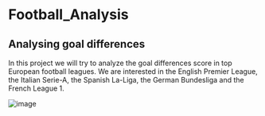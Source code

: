 # Football_Analysis
## Analysing goal differences
In this project we will try to analyze the goal differences score in top European football leagues. We are interested in the English Premier League, the Italian Serie-A, the Spanish La-Liga, the German Bundesliga and the French League 1. 

![image](https://github.com/user-attachments/assets/4edad401-af01-4752-a81b-19aa0e24f5cb)
